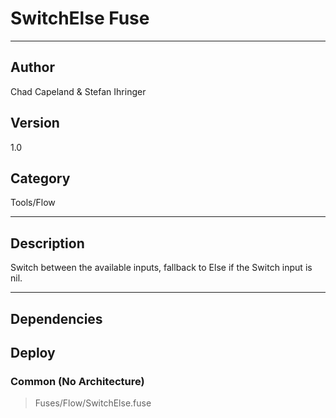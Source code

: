 # SwitchElse Fuse
___

## Author
Chad Capeland & Stefan Ihringer

## Version
1.0

## Category
Tools/Flow

___

## Description
Switch between the available inputs, fallback to Else if the Switch input is nil.

___

## Dependencies

## Deploy

### Common (No Architecture)

> Fuses/Flow/SwitchElse.fuse  
